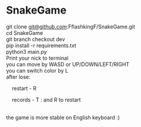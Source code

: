# SnakeGame

git clone git@github.com:FflashkingF/SnakeGame.git   <br />
cd SnakeGame  <br />
git branch checkout dev   <br />
pip install -r requirements.txt   <br />
python3 main.py   <br />
Print your nick to terminal   <br />
you can move by WASD or UP/DOWN/LEFT/RIGHT    <br />
you can switch color by L <br />
after lose:   <br />
<p>&nbsp;&nbsp;&nbsp;&nbsp;restart - R</p>  
<p>&nbsp;&nbsp;&nbsp;&nbsp;records - T : and R to restart</p>  
<br />
the game is more stable on English keyboard :)
